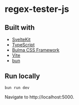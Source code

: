 # regex-tester-js

## Built with

- [SvelteKit](https://kit.svelte.dev/)
- [TypeScript](https://www.typescriptlang.org/)
- [Bulma CSS Framework](https://bulma.io/)
- [Vite](https://vitejs.dev/)
- [bun](https://github.com/oven-sh/bun)

## Run locally

```shell
bun run dev
```

Navigate to http://localhost:5000.
